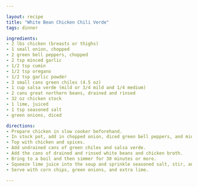 ```yaml
---

layout: recipe
title: "White Bean Chicken Chili Verde"
tags: dinner

ingredients:
- 2 lbs chicken (breasts or thighs)
- 1 small onion, chopped
- 2 green bell peppers, chopped
- 2 tsp minced garlic
- 1/2 tsp cumin
- 1/2 tsp oregano
- 1/2 tsp garlic powder
- 3 small cans green chiles (4.5 oz)
- 1 cup salsa verde (mild or 3/4 mild and 1/4 medium)
- 2 cans great northern beans, drained and rinsed
- 32 oz chicken stock
- 1 lime, juiced
- 1 tsp seasoned salt
- green onions, diced

directions:
- Prepare chicken in slow cooker beforehand.
- In stock pot, add in chopped onion, diced green bell peppers, and minced garlic.
- Top with chicken and spices.
- Add undrained cans of green chiles and salsa verde.
- Add the cans of drained and rinsed white beans and chicken broth.
- Bring to a boil and then simmer for 30 minutes or more.
- Squeeze lime juice into the soup and sprinkle seasoned salt, stir, and let simmer an additional 20-30 minutes.
- Serve with corn chips, green onions, and extra lime.

---
```

